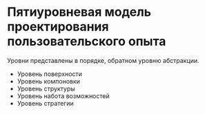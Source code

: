 # Пятиуровневая модель проектирования пользовательского опыта

Уровни представлены в порядке, обратном уровню абстракции.

- Уровень поверхности
- Уровень компоновки
- Уровень структуры
- Уровень набота возможностей
- Уровень стратегии

